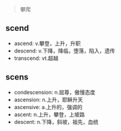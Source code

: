 > 攀爬

## scend

- ascend: v.攀登，上升，升职
- descend: v.下降，降临，堕落，陷入，遗传
- transcend: vt.超越



## scens

- condescension: n.屈尊，傲慢态度
- ascension: n.上升，耶稣升天
- ascensive: a.上升的，强调的
- ascent: n.上升，攀登，上坡路
- descent: n.下降，斜坡，祖先，血统